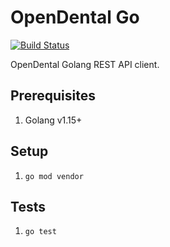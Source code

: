 # OpenDental Go
[![Build Status](https://www.travis-ci.com/jkeam/opendentalgo.svg?branch=master)](https://www.travis-ci.com/jkeam/opendentalgo)

OpenDental Golang REST API client.

## Prerequisites
1.  Golang v1.15+

## Setup
1.  `go mod vendor`

## Tests
1. `go test`
